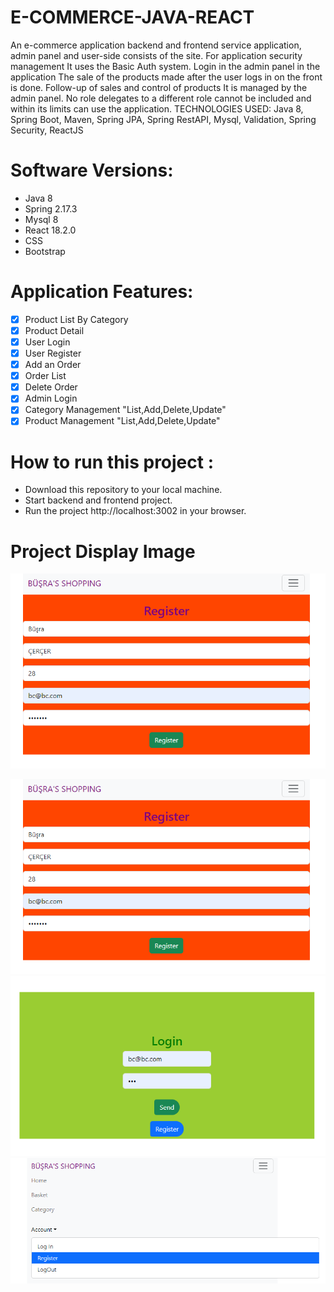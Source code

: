 # E-COMMERCE-JAVA-REACT
<p> 
An e-commerce application backend and frontend service
application, admin panel and user-side
consists of the site. For application security management
It uses the Basic Auth system. Login in the admin panel in the application
The sale of the products made after the user logs in on the front
is done. Follow-up of sales and control of products
It is managed by the admin panel. No role delegates to a different role
cannot be included and within its limits
can use the application.
TECHNOLOGIES USED: Java 8, Spring Boot,
Maven, Spring JPA, Spring RestAPI, Mysql, Validation,
Spring Security, ReactJS </p>

# Software Versions:
- Java 8
- Spring 2.17.3
- Mysql 8
- React 18.2.0
- CSS
- Bootstrap

    
# Application Features:

- [x] Product List By Category
- [x] Product Detail
- [x] User Login
- [x] User Register
- [x] Add an Order
- [x] Order List
- [x] Delete Order
- [x] Admin Login
- [x] Category Management "List,Add,Delete,Update"
- [x] Product Management "List,Add,Delete,Update"

# How to run this project :
- Download this repository to your local machine.
- Start backend and frontend project.
- Run the project http://localhost:3002 in your browser.

# Project Display Image
  <img src="FOTO/REGISTER.png" style="max-width:100%;"> 

<p>
<a>
    <img src="FOTO/REGISTER.png" style="max-width:100%;"> 
</a>
    <a >
    <img src="FOTO/LOGIN.png" style="max-width:100%;"> 
</a>
       <a>
    <img src="FOTO/NAVBAR.png" style="max-width:100%;"> 
</a>
</p>

